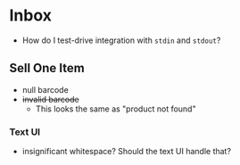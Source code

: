 # Inbox

- How do I test-drive integration with `stdin` and `stdout`?

## Sell One Item

- null barcode
- ~~invalid barcode~~
  - This looks the same as "product not found"

### Text UI
- insignificant whitespace? Should the text UI handle that?

